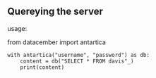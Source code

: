## Quereying the server

usage:

from datacember import antartica

```
with antartica("username", "password") as db:
	content = db("SELECT * FROM davis"_)
	print(content)
```
